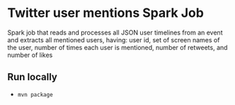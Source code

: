 # Twitter user mentions Spark Job
Spark job that reads and processes all JSON user timelines from an event and extracts all mentioned users, having: user id, set of screen names of the user,
number of times each user is mentioned, number of retweets, and number of likes

## Run locally

- `mvn package`
